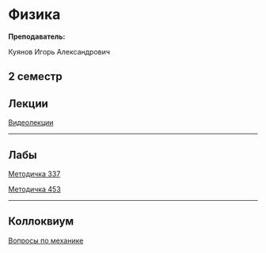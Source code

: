 # Физика

**Преподаватель:**

Куянов Игорь Александрович

## 2 семестр

## Лекции

[Видеолекции](https://m.vk.com/id594767962)

____________________________________________

## Лабы

[Методичка 337](https://github.com/DMN902/SpbGTI/blob/main/File/Physics/337.pdf)

[Методичка 453](https://github.com/DMN902/SpbGTI/blob/main/File/Physics/453.pdf)

____________________________________________

## Коллоквиум

[Вопросы по механике](https://github.com/DMN902/SpbGTI/blob/main/File/Physics/IMG_20230329_210549.jpg)
